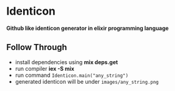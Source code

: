 # Identicon

**Github like identicon generator in elixir programming language**

## Follow Through

- install dependencies using **mix deps.get**
- run compiler **iex -S mix**
- run command `Identicon.main("any_string")`
- generated identicon will be under `images/any_string.png`
